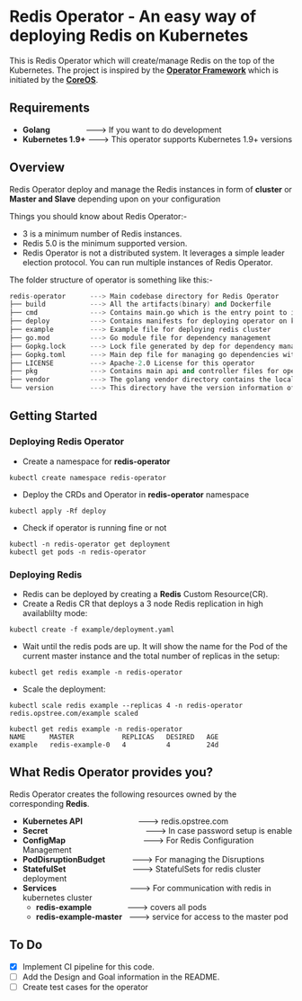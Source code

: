 # Redis Operator - An easy way of deploying Redis on Kubernetes

This is Redis Operator which will create/manage Redis on the top of the Kubernetes. The project is inspired by the **[Operator Framework](https://coreos.com/operators/)** which is initiated by the **[CoreOS](https://coreos.com/)**.

## Requirements

- **Golang** &nbsp;&nbsp;&nbsp;&nbsp;&nbsp;&nbsp;&nbsp;&nbsp;&nbsp;&nbsp;&nbsp;&nbsp;&nbsp;&nbsp; ---> If you want to do development
- **Kubernetes 1.9+** ---> This operator supports Kubernetes 1.9+ versions

## Overview

Redis Operator deploy and manage the Redis instances in form of **cluster** or **Master and Slave** depending upon on your configuration

Things you should know about Redis Operator:-

- 3 is a minimum number of Redis instances.
- Redis 5.0 is the minimum supported version.
- Redis Operator is not a distributed system. It leverages a simple leader election protocol. You can run multiple instances of Redis Operator.

The folder structure of operator is something like this:-

```s
redis-operator      ---> Main codebase directory for Redis Operator
├── build           ---> All the artifacts(binary) and Dockerfile
├── cmd             ---> Contains main.go which is the entry point to initialize and start this operator
├── deploy          ---> Contains manifests for deploying operator on kubernetes cluster
├── example         ---> Example file for deploying redis cluster
├── go.mod          ---> Go module file for dependency management
├── Gopkg.lock      ---> Lock file generated by dep for dependency management
├── Gopkg.toml      ---> Main dep file for managing go dependencies with dep
├── LICENSE         ---> Apache-2.0 License for this operator
├── pkg             ---> Contains main api and controller files for operator operations
├── vendor          ---> The golang vendor directory contains the local copies of external dependencies
└── version         ---> This directory have the version information of this operator
```

## Getting Started

### Deploying Redis Operator

- Create a namespace for **redis-operator**

```shell
kubectl create namespace redis-operator
```

- Deploy the CRDs and Operator in **redis-operator** namespace

```shell
kubectl apply -Rf deploy
```

- Check if operator is running fine or not

```shell
kubectl -n redis-operator get deployment
kubectl get pods -n redis-operator
```

### Deploying Redis

- Redis can be deployed by creating a **Redis** Custom Resource(CR).
- Create a Redis CR that deploys a 3 node Redis replication in high availablilty mode:

```shell
kubectl create -f example/deployment.yaml
```

- Wait until the redis pods are up. It will show the name for the Pod of the current master instance and the total number of replicas in the setup:

```shell
kubectl get redis example -n redis-operator
```

- Scale the deployment:

```shell
kubectl scale redis example --replicas 4 -n redis-operator
redis.opstree.com/example scaled
```

```shell
kubectl get redis example -n redis-operator
NAME      MASTER            REPLICAS   DESIRED   AGE
example   redis-example-0   4          4         24d
```

## What Redis Operator provides you?

Redis Operator creates the following resources owned by the corresponding **Redis**.

- **Kubernetes API** &nbsp;&nbsp;&nbsp;&nbsp;&nbsp;&nbsp;&nbsp;&nbsp;&nbsp;&nbsp;&nbsp;&nbsp;&nbsp;&nbsp;&nbsp;&nbsp;&nbsp;&nbsp;&nbsp;&nbsp;&nbsp;&nbsp;&nbsp; ---> redis.opstree.com
- **Secret** &nbsp;&nbsp;&nbsp;&nbsp;&nbsp;&nbsp;&nbsp;&nbsp;&nbsp;&nbsp;&nbsp;&nbsp;&nbsp;&nbsp;&nbsp;&nbsp;&nbsp;&nbsp;&nbsp;&nbsp;&nbsp;&nbsp;&nbsp;&nbsp;&nbsp;&nbsp;&nbsp;&nbsp;&nbsp;&nbsp;&nbsp;&nbsp;&nbsp;&nbsp;&nbsp;&nbsp;&nbsp;&nbsp;&nbsp;&nbsp;&nbsp;&nbsp; ---> In case password setup is enable
- **ConfigMap** &nbsp;&nbsp;&nbsp;&nbsp;&nbsp;&nbsp;&nbsp;&nbsp;&nbsp;&nbsp;&nbsp;&nbsp;&nbsp;&nbsp;&nbsp;&nbsp;&nbsp;&nbsp;&nbsp;&nbsp;&nbsp;&nbsp;&nbsp;&nbsp;&nbsp;&nbsp;&nbsp;&nbsp;&nbsp;&nbsp;&nbsp;&nbsp;&nbsp; ---> For Redis Configuration Management
- **PodDisruptionBudget** &nbsp;&nbsp;&nbsp;&nbsp;&nbsp;&nbsp;&nbsp;&nbsp;&nbsp;&nbsp; ---> For managing the Disruptions
- **StatefulSet** &nbsp;&nbsp;&nbsp;&nbsp;&nbsp;&nbsp;&nbsp;&nbsp;&nbsp;&nbsp;&nbsp;&nbsp;&nbsp;&nbsp;&nbsp;&nbsp;&nbsp;&nbsp;&nbsp;&nbsp;&nbsp;&nbsp;&nbsp;&nbsp;&nbsp;&nbsp;&nbsp;&nbsp; ---> StatefulSets for redis cluster deployment
- **Services** &nbsp;&nbsp;&nbsp;&nbsp;&nbsp;&nbsp;&nbsp;&nbsp;&nbsp;&nbsp;&nbsp;&nbsp;&nbsp;&nbsp;&nbsp;&nbsp;&nbsp;&nbsp;&nbsp;&nbsp;&nbsp;&nbsp;&nbsp;&nbsp;&nbsp;&nbsp;&nbsp;&nbsp;&nbsp;&nbsp;&nbsp; ---> For communication with redis in kubernetes cluster
    - **redis-example** &nbsp;&nbsp;&nbsp;&nbsp;&nbsp;&nbsp;&nbsp;&nbsp;&nbsp;&nbsp;&nbsp;&nbsp;&nbsp;&nbsp; ---> covers all pods
    - **redis-example-master** &nbsp; ---> service for access to the master pod

## To Do
- [X] Implement CI pipeline for this code.
- [ ] Add the Design and Goal information in the README.
- [ ] Create test cases for the operator
